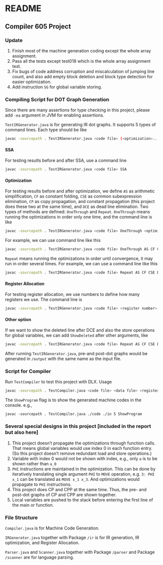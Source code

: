 # README

## Compiler 605 Project

### Update

1. Finish most of the machine generation coding except the whole array assignment.
2. Pass all the tests except test018 which is the whole array assignment test.
3. Fix bugs of code address corruption and miscalculation of jumping line count, and also add empty block deletion and block type detection for easier optimization.
4.  Add instruction `SG` for global variable storing.



### Compiling Script for DOT Graph Generation

Since there are many assertions for type checking in this project, please add `-ea` argument in JVM for enabling assertions.

`TestIRGenerator.java` is for generating IR dot graphs. It supports 5 types of command lines. Each type should be like

```bash
javac -sourcepath . TestIRGenerator.java <code file> (<optimization>...)
```



#### SSA

For testing results before and after SSA, use a command line

```bash
javac -sourcepath . TestIRGenerator.java <code file> SSA
```



#### Optimization

For testing results before and after optimization, we define `AS` as arithmetic simplification, `CF` as constant folding, `CSE` as common subexpression elimination, `CP` as copy propagation, and constant propagation (this project does these two at the same time), and `DCE` as dead line elimination. Two types of methods are defined: `OneThrough` and `Repeat`. `OneThrough` means running the optimizations in order only one time, and the command line is like

```bash
javac -sourcepath . TestIRGenerator.java <code file> OneThrough <optimizations>
```

For example, we can use command line like this

```bash
javac -sourcepath . TestIRGenerator.java <code file> OneThrough AS CF CSE DCE CP
```



`Repeat` means running the optimizations in order until convergence, it may run in order several times. For example, we can use a command line like this

```bash
javac -sourcepath . TestIRGenerator.java <code file> Repeat AS CF CSE DCE CP
```



#### Register Allocation

For testing register allocation, we use numbers to define how many registers we use. The command line is

```bash
javac -sourcepath . TestIRGenerator.java <code file> <register number>
```



#### Other option

If we want to show the deleted line after DCE and also the store operations for global variables, we can add `ShowDeleted` after other arguments, like

```bash
javac -sourcepath . TestIRGenerator.java <code file> Repeat AS CF CSE DCE CP ShowDeleted
```



After running `TestIRGenerator.java`, pre-and post-dot graphs would be generated in `/output` with the same name as the input file.



### Script for Compiler

Run `TestCompiler` to test this project with DLX. Usage

```bash
javac -sourcepath . TestCompiler.java <code file> <data file> <register number> [ShowProgram]
```

The `ShowProgram` flag is to show the generated machine codes in the console. e.g.,

```
javac -sourcepath . TestCompiler.java ./code ./in 5 ShowProgram
```





### Several special designs in this project [included in the report but also here]

1. This project doesn’t propagate the optimizations through function calls. That means global variables would use index 0 in each function entry. (So this project doesn’t remove redundant load and store operations.)
2. Variable with index 0 would not be shown with index, e.g., only `a` is to be shown rather than `a_0`
3. `PHI` instructions are maintained in the optimization. This can be done by iteratively translating single argument `PHI` to `MOVE` operation, e.g. `3: PHI x_1` can be translated as `MOVE x_1 x_3`. And optimizations would propagate to `PHI` instructions.
4. This project does CP and CPP at the same time. Thus, the pre- and post-dot graphs of CP and CPP are shown together.
5. Local variables are pushed to the stack before entering the first line of the main or function.




### File Structure

`Compiler.java` is for Machine Code Generation.

`IRGenerator.java` together with Package `/ir` is for IR generation, IR optimization, and Register Allocation.

`Parser.java` and `Scanner.java` together with Package `/parser` and Package `/scanner` are for language parsing.

